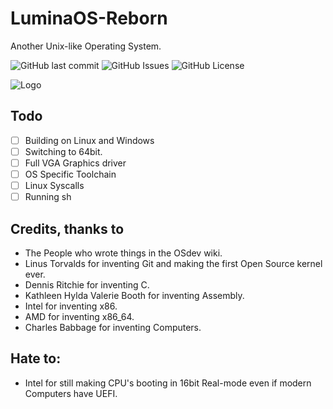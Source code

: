 
# LuminaOS-Reborn
Another Unix-like Operating System.

![GitHub last commit](https://img.shields.io/github/last-commit/Epiczhul/LuminaOS-Reborn?style=for-the-badge&logo=git)
![GitHub Issues ](https://img.shields.io/github/issues/Epiczhul/LuminaOS-Reborn?style=for-the-badge&logo=github)
![GitHub License](https://img.shields.io/github/license/Epiczhul/LuminaOS-Reborn?style=for-the-badge&logo=bsd)

![Logo](https://github.com/Epiczhul/LuminaOS-Reborn/blob/main/images/icon-500x500.png?raw=true)


## Todo
- [ ]  Building on Linux and Windows
- [ ]  Switching to 64bit.
- [ ]  Full VGA Graphics driver
- [ ]  OS Specific Toolchain
- [ ]  Linux Syscalls
- [ ]  Running sh

## Credits, thanks to
- The People who wrote things in the OSdev wiki.
- Linus Torvalds for inventing Git and making the first Open Source kernel ever.
- Dennis Ritchie for inventing C.
- Kathleen Hylda Valerie Booth for inventing Assembly.
- Intel for inventing x86.
- AMD for inventing x86_64.
- Charles Babbage for inventing Computers.

## Hate to:
- Intel for still making CPU's booting in 16bit Real-mode even if modern Computers have UEFI.
